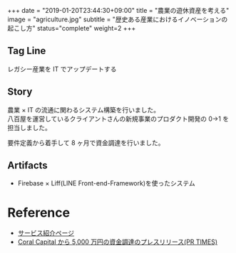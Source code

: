 +++
date = "2019-01-20T23:44:30+09:00"
title = "農業の遊休資産を考える"
image = "agriculture.jpg"
subtitle = "歴史ある産業におけるイノベーションの起こし方"
status="complete"
weight=2
+++

## Tag Line

レガシー産業を IT でアップデートする

## Story

農業 × IT の流通に関わるシステム構築を行いました。  
八百屋を運営しているクライアントさんの新規事業のプロダクト開発の 0→1 を担当しました。

要件定義から着手して 8 ヶ月で資金調達を行いました。

## Artifacts

-   Firebase × Liff(LINE Front-end-Framework)を使ったシステム

# Reference

-   [サービス紹介ページ](https://bando.in/)
-   [Coral Capital から 5,000 万円の資金調達のプレスリリース(PR TIMES)](https://prtimes.jp/main/html/rd/p/000000002.000028751.html)
